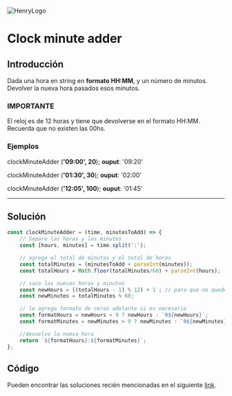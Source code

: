 ![HenryLogo](https://d31uz8lwfmyn8g.cloudfront.net/Assets/logo-henry-white-lg.png)

# Clock minute adder

## Introducción

Dada una hora en string en **formato HH:MM**, y un número de minutos.
Devolver la nueva hora pasados esos minutos.

### IMPORTANTE

El reloj es de 12 horas y tiene que devolverse en el formato HH:MM. Recuerda que no existen las 00hs.

### Ejemplos

clockMinuteAdder (**'09:00', 20**);
**ouput**: '09:20'

clockMinuteAdder (**'01:30', 30**);
**ouput**: '02:00'

clockMinuteAdder (**'12:05', 100**);
**ouput**: '01:45'

---

## Solución

```javascript
const clockMinuteAdder = (time, minutesToAdd) => {
    // Separo las horas y los minutos
    const [hours, minutes] = time.split(':');

    // agrego el total de minutos y el total de horas
    const totalMinutes = (minutesToAdd + parseInt(minutes));
    const totalHours = Math.floor(totalMinutes/60) + parseInt(hours);

    // saco las nuevas horas y minutos
    const newHours = ((totalHours - 1) % 12) + 1 ; // para que no quede 0hrs
    const newMinutes = totalMinutes % 60;

    // le agrego formato de ceros adelante si es necesario
    const formatHours = newHours > 9 ? newHours : `0${newHours}`;
    const formatMinutes = newMinutes > 9 ? newMinutes : `0${newMinutes}`;

    //devuelvo la nueva hora
    return `${formatHours}:${formatMinutes}`;
};
```

## Código

Pueden encontrar las soluciones recién mencionadas en el siguiente [link](https://repl.it/KEvy/3).
